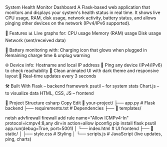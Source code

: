 System Health Monitor Dashboard
A Flask-based web application that monitors and displays your system's health status in real time. It shows live CPU usage, RAM, disk usage, network activity, battery status, and allows pinging other devices on the network (IPv4/IPv6 supported).

🔧 Features
📊 Live graphs for:
CPU usage
Memory (RAM) usage
Disk usage
Network (sent/received data)

🔋 Battery monitoring with:
Charging icon that glows when plugged in
Remaining charge time & unplug warning

🌐 Device info:
Hostname and local IP address
📡 Ping any device (IPv4/IPv6) to check reachability
🎨 Clean animated UI with dark theme and responsive layout
🧠 Real-time updates every 3 seconds

🛠️ Built With
Flask – backend framework
psutil – for system stats
Chart.js – to visualize data
HTML, CSS, JS – frontend

📂 Project Structure
csharp
Copy
Edit
📁 your-project/
├── app.py                  # Flask backend
├── requirements.txt        # Dependencies
├── 📁 templates/

netsh advfirewall firewall add rule name="Allow ICMPv4-In" protocol=icmpv4:8,any dir=in action=allow
ipconfig
pip install flask psutil
app.run(debug=True, port=5001)
│   └── index.html          # UI frontend
├── 📁 static/
│   ├── style.css           # Styling
│   └── scripts.js          # JavaScript (live updates, ping, charts)
